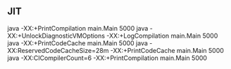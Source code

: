 ## JIT

java -XX:+PrintCompilation main.Main 5000
java -XX:+UnlockDiagnosticVMOptions -XX:+LogCompilation main.Main 5000
java -XX:+PrintCodeCache main.Main 5000
java -XX:ReservedCodeCacheSize=28m -XX:+PrintCodeCache main.Main 5000
java -XX:CICompilerCount=6  -XX:+PrintCompilation  main.Main 5000